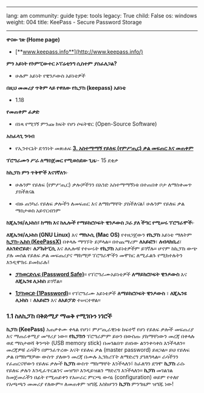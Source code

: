 

---

lang: am
community: guide
type: tools
legacy: True
child: False
os: windows
weight: 004
title: KeePass - Secure Password Storage

---

**ዋናው ገጽ (Home page)**

- [**www.keepass.info**](http://www.keepass.info/)

**ምን አይነት የኮምፒውተር ኦፐሬቲንግ ሲስተም ያስፈለጋል?**

- ሁሉም አይነት የዊንዶውስ አይነቴዎች

**በዚህ መመሪያ ጥቅም ላይ የዋለው የኪፓስ (keepass) አይነቴ** 

- 1.18

**የመጠቀም ፈቃድ**

- በነጻ የሚገኝ ምንጩ ክፍት የሆነ ሶፍትዌር (Open-Source Software)

**አስፈላጊ ንባብ**

- የኢንተርኔት ደኅንነት መጽሐፍ  [**3. አስተማማኝ የይለፍ (የምሥጢር) ቃል መፍጠር እና መጠቀም**](/am/chapter-3)


**ፕሮግራሙን ሥራ ለማስጀመር የሚወስደው ጊዜ**፡- 15 ደቂቃ

**ከኪፓስ ምን ጥቅሞች እናገኛለን**፦

- ሁሉንም የይለፍ (የምሥጢር) ቃሎቻችንን በአንድ አስተማማኝነቱ በተጠበቀ ቦታ ለማስቀመጥ ያስችለናል

- ብዙ ጠንካራ የይለፍ ቃሎችን ለመፍጠር እና ለማከማቸት ያስችለናል፤ ሁሉንም የይለፍ ቃል ማስታወስ አይኖርብንም


**ከጂኤንዩ/ሊኑክስ፣ ከማክ እና ከሌሎች የማይክሮሶፍት ዊንዶውስ ጋራ ያለ ችግር የሚሠሩ ፕሮግራሞች**፦

**ለጂኤንዩ/ሊኑክስ (GNU Linux)** እና **ማክኦሲ (Mac OS)** የተዘጋጀውን **የኪፓስ** አይነቴ ማለትም [**ኪፓስ-ኤክስ (KeePassX)**](http://www.keepassx.org/) በቀላሉ ማግኘት ይቻላል። በተጨማሪም **ለአይፎን**፣ **ለብላክቤሪ**፣ **ለአንድሮይድ**፣ **ለፖኬትፒሲ** እና ለሌሎቹ የተሠሩት **የኪፓስ** አይነቴዎችም ይገኛሉ። ሆኖም ከኪፓስ ውጭ ያሉ መሰል የይለፍ ቃል መፍጠሪያና ማከማቻ ፕሮግራሞችን መሞከር ለሚፈልጉ የሚከተሉትን እንዲሞክሩ ይመከራሉ፤

- [**ፓስወርድሴፍ (Password Safe)**](http://passwordsafe.sourceforge.net/)። የፕሮግራሙአይነቴዎች **ለማይክሮሶፍት ዊንዶውስ** እና **ለጂኤንዩ ሊኑክስ** ይገኛል።

- [**1ፓስወርድ (1Password)**](http://agilewebsolutions.com/products/1Password)። የፕሮግራሙ አይነቴዎች **ለማይክሮሶፍት ዊንዶውስ** ፣ **ለጂኤንዩ ሊኑክስ** ፣ **ለአይፎን** እና **ለአይፓድ** ተሠርተዋል።


### 1.1 ስለኪፓስ በቅድሚያ ማወቅ የሚገቡን ነገሮች ###

**ኪፓስ (KeePass)** አጠቃቀሙ ቀላል የሆነ፣ ምሥጢራዊነቱ ከፍተኛ የሆነ የይለፍ ቃሎች መፍጠሪያ እና ማጠራቀሚያ መሣሪያ ነው። **የኪፓስን** ፕሮግራምም ይሁን በውስጡ ያከማቸነውን መረጃ በቀላሉ ወደ ማስታወሻ ቅንጣት (USB memory stick) በመገልበጥ ይዘነው ልንንቀሳቀስ እንችላለን። መረጃዎቹ ራሳችን በምንፈጥረው እናት የይለፍ ቃል (master password) ይዘጋል። ይህ የይለፍ ቃል በማከማቻው ውስጥ ያለውን መረጃ በሙሉ ኢንክሪፕት ለማድረግ ያገለግላል። ራሳችንን የፈጠርናቸውን የይለፍ ቃሎች **ኪፓስ** ውስጥ ማከማቸት እንችላለን፤  ከፈለግን ደግሞ **ኪፓስ** ራሱ የይለፍ ቃሉን እንዲፈጥርልንና መዝግቦ እንዲይዝልን ማድረግ እንችላለን። **ኪፓስ** መገልገል ከመጀመራችን በፊት የሚጠይቀን የአሠራር ምርጫ ውሳኔ (configuration) ወይም የተለየ የአጫጫን መመሪያ የለውም። ለመጠቀም ዝግጁ እስከሆንን **ኪፓስ** ምንግዜም ዝግጁ ነው! 

